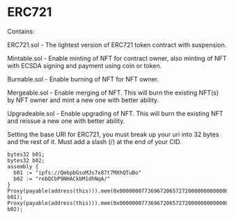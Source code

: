 # ERC721

Contains:

ERC721.sol - The lightest version of ERC721 token contract with suspension.

Mintable.sol - Enable minting of NFT for contract owner, 
also minting of NFT with ECSDA signing and payment using coin or token.

Burnable.sol - Enable burning of NFT for NFT owner.

Mergeable.sol - Enable merging of NFT. This will burn the existing NFT(s) by NFT owner
and mint a new one with better ability.

Upgradeable.sol - Enable upgrading of NFT. This will burn the existing NFT and reissue
a new one with better ability.

Setting the base URI for ERC721, you must break up your uri into 32 bytes and the rest of it.
Must add a slash (/) at the end of your CID.
```
bytes32 b01;
bytes32 b02;
assembly {
  b01 := "ipfs://QmbpbGsoMJs7x87t7MXhQTuBo"
  b02 := "rebQCbP9NHACkbM1dhNqA/"
}
Proxy(payable(address(this))).mem(0x0000000773696720657272000000000000000000000000000000000000000000, b01);
Proxy(payable(address(this))).mem(0x0000000773696720657272000000000000000000000000000000000000000001, b02);
```
